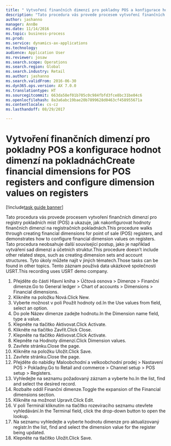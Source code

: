 ```yaml
--- 
title: " Vytvoření finančních dimenzí pro pokladny POS a konfigurace hodnot dimenzí na pokladnách"
description: "Tato procedura vás provede procesem vytvoření finančních dimenzí pro registry pokladních míst (POS) a ukazuje, jak nakonfigurovat hodnoty finančních dimenzí na registračních pokladnách."
author: jashanno
manager: AnnBe
ms.date: 11/14/2016
ms.topic: business-process
ms.prod: 
ms.service: dynamics-ax-applications
ms.technology: 
audience: Application User
ms.reviewer: josaw
ms.search.scope: Operations
ms.search.region: Global
ms.search.industry: Retail
ms.author: jashanno
ms.search.validFrom: 2016-06-30
ms.dyn365.ops.version: AX 7.0.0
ms.translationtype: HT
ms.sourcegitcommit: 663da58ef01b705c0c984fbfd3fce8bc31be04c6
ms.openlocfilehash: 8a3a6abc19bae20b7899628d0463cf458955671a
ms.contentlocale: cs-cz
ms.lasthandoff: 08/29/2017

---
```

# <a name="create-financial-dimensions-for-pos-registers-and-configure-dimension-values-on-registers"></a><span data-ttu-id="eab81-103"> Vytvoření finančních dimenzí pro pokladny POS a konfigurace hodnot dimenzí na pokladnách</span><span class="sxs-lookup"><span data-stu-id="eab81-103">Create financial dimensions for POS registers and configure dimension values on registers</span></span>

[!include[task guide banner](../includes/task-guide-banner.md)]

<span data-ttu-id="eab81-104">Tato procedura vás provede procesem vytvoření finančních dimenzí pro registry pokladních míst (POS) a ukazuje, jak nakonfigurovat hodnoty finančních dimenzí na registračních pokladnách.</span><span class="sxs-lookup"><span data-stu-id="eab81-104">This procedure walks through creating financial dimensions for point of sale (POS) registers, and demonstrates how to configure financial dimension values on registers.</span></span> <span data-ttu-id="eab81-105">Tato procedura neobsahuje další související postup, jako je například vytváření sad dimenzí a účetních struktur.</span><span class="sxs-lookup"><span data-stu-id="eab81-105">This procedure doesn’t include other related steps, such as creating dimension sets and account structures.</span></span> <span data-ttu-id="eab81-106">Tyto úkoly můžete najít v jiných tématech.</span><span class="sxs-lookup"><span data-stu-id="eab81-106">Those tasks can be found in other topics.</span></span> <span data-ttu-id="eab81-107">Tento záznam používá data ukázkové společnosti USRT.</span><span class="sxs-lookup"><span data-stu-id="eab81-107">This recording uses USRT demo company.</span></span>

1. <span data-ttu-id="eab81-108">Přejděte do části Hlavní kniha > Účtová osnova > Dimenze > Finanční dimenze.</span><span class="sxs-lookup"><span data-stu-id="eab81-108">Go to General ledger > Chart of accounts > Dimensions > Financial dimensions.</span></span>
2. <span data-ttu-id="eab81-109">Klikněte na položku Nová.</span><span class="sxs-lookup"><span data-stu-id="eab81-109">Click New.</span></span>
3. <span data-ttu-id="eab81-110">Vyberte možnost v poli Použít hodnoty od.</span><span class="sxs-lookup"><span data-stu-id="eab81-110">In the Use values from field, select an option.</span></span>
4. <span data-ttu-id="eab81-111">Do pole Název dimenze zadejte hodnotu.</span><span class="sxs-lookup"><span data-stu-id="eab81-111">In the Dimension name field, type a value.</span></span>
5. <span data-ttu-id="eab81-112">Klepněte na tlačítko Aktivovat.</span><span class="sxs-lookup"><span data-stu-id="eab81-112">Click Activate.</span></span>
6. <span data-ttu-id="eab81-113">Klikněte na tlačítko Zavřít.</span><span class="sxs-lookup"><span data-stu-id="eab81-113">Click Close.</span></span>
7. <span data-ttu-id="eab81-114">Klepněte na tlačítko Aktivovat.</span><span class="sxs-lookup"><span data-stu-id="eab81-114">Click Activate.</span></span>
8. <span data-ttu-id="eab81-115">Klepněte na Hodnoty dimenzí.</span><span class="sxs-lookup"><span data-stu-id="eab81-115">Click Dimension values.</span></span>
9. <span data-ttu-id="eab81-116">Zavřete stránku.</span><span class="sxs-lookup"><span data-stu-id="eab81-116">Close the page.</span></span>
10. <span data-ttu-id="eab81-117">Klikněte na položku Uložit.</span><span class="sxs-lookup"><span data-stu-id="eab81-117">Click Save.</span></span>
11. <span data-ttu-id="eab81-118">Zavřete stránku.</span><span class="sxs-lookup"><span data-stu-id="eab81-118">Close the page.</span></span>
12. <span data-ttu-id="eab81-119">Přejděte do nabídky Maloobchodní a velkoobchodní prodej > Nastavení POS > Pokladny.</span><span class="sxs-lookup"><span data-stu-id="eab81-119">Go to Retail and commerce > Channel setup > POS setup > Registers.</span></span>
13. <span data-ttu-id="eab81-120">Vyhledejte na seznamu požadovaný záznam a vyberte ho.</span><span class="sxs-lookup"><span data-stu-id="eab81-120">In the list, find and select the desired record.</span></span>
14. <span data-ttu-id="eab81-121">Rozbalte oddíl Finanční dimenze.</span><span class="sxs-lookup"><span data-stu-id="eab81-121">Toggle the expansion of the Financial dimensions section.</span></span>
15. <span data-ttu-id="eab81-122">Klikněte na možnost Upravit.</span><span class="sxs-lookup"><span data-stu-id="eab81-122">Click Edit.</span></span>
16. <span data-ttu-id="eab81-123">V poli Terminál kliknutím na tlačítko rozevíracího seznamu otevřete vyhledávání.</span><span class="sxs-lookup"><span data-stu-id="eab81-123">In the Terminal field, click the drop-down button to open the lookup.</span></span>
17. <span data-ttu-id="eab81-124">Na seznamu vyhledejte a vyberte hodnotu dimenze pro aktualizovaný registr.</span><span class="sxs-lookup"><span data-stu-id="eab81-124">In the list, find and select the dimension value for the register being updated.</span></span>
18. <span data-ttu-id="eab81-125">Klepněte na tlačítko Uložit.</span><span class="sxs-lookup"><span data-stu-id="eab81-125">Click Save.</span></span>



